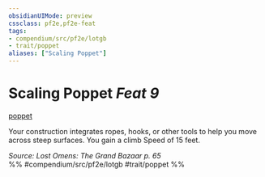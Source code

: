 ```yaml
---
obsidianUIMode: preview
cssclass: pf2e,pf2e-feat
tags:
- compendium/src/pf2e/lotgb
- trait/poppet
aliases: ["Scaling Poppet"]
---
```

# Scaling Poppet  *Feat 9*  
[poppet](/rules/traits/poppet-lotgb.md)  


Your construction integrates ropes, hooks, or other tools to help you move across steep surfaces. You gain a climb Speed of 15 feet.

*Source: Lost Omens: The Grand Bazaar p. 65*  
%% #compendium/src/pf2e/lotgb #trait/poppet %%